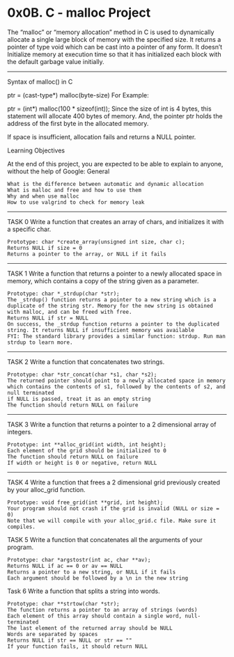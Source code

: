 # 0x0B. C - malloc Project
The “malloc” or “memory allocation” method in C is used to dynamically allocate a single large block of memory with the specified size. It returns a pointer of type void which can be cast into a pointer of any form. It doesn’t Initialize memory at execution time so that it has initialized each block with the default garbage value initially. 

---

Syntax of malloc() in C

ptr = (cast-type*) malloc(byte-size)
For Example:

ptr = (int*) malloc(100 * sizeof(int));
Since the size of int is 4 bytes, this statement will allocate 400 bytes of memory. And, the pointer ptr holds the address of the first byte in the allocated memory.

If space is insufficient, allocation fails and returns a NULL pointer.

Learning Objectives

At the end of this project, you are expected to be able to explain to anyone, without the help of Google:
General

    What is the difference between automatic and dynamic allocation
    What is malloc and free and how to use them
    Why and when use malloc
    How to use valgrind to check for memory leak

---
TASK 0 Write a function that creates an array of chars, and initializes it with a specific char.

    Prototype: char *create_array(unsigned int size, char c);
    Returns NULL if size = 0
    Returns a pointer to the array, or NULL if it fails

---
TASK 1 Write a function that returns a pointer to a newly allocated space in memory, which contains a copy of the string given as a parameter.

    Prototype: char *_strdup(char *str);
    The _strdup() function returns a pointer to a new string which is a duplicate of the string str. Memory for the new string is obtained with malloc, and can be freed with free.
    Returns NULL if str = NULL
    On success, the _strdup function returns a pointer to the duplicated string. It returns NULL if insufficient memory was available
    FYI: The standard library provides a similar function: strdup. Run man strdup to learn more.

---
TASK 2 Write a function that concatenates two strings.

    Prototype: char *str_concat(char *s1, char *s2);
    The returned pointer should point to a newly allocated space in memory which contains the contents of s1, followed by the contents of s2, and null terminated
    if NULL is passed, treat it as an empty string
    The function should return NULL on failure

---
TASK 3 Write a function that returns a pointer to a 2 dimensional array of integers.

    Prototype: int **alloc_grid(int width, int height);
    Each element of the grid should be initialized to 0
    The function should return NULL on failure
    If width or height is 0 or negative, return NULL

---
TASK 4 Write a function that frees a 2 dimensional grid previously created by your alloc_grid function.

    Prototype: void free_grid(int **grid, int height);
    Your program should not crash if the grid is invalid (NULL or size = 0)
    Note that we will compile with your alloc_grid.c file. Make sure it compiles.

TASK 5 Write a function that concatenates all the arguments of your program.

    Prototype: char *argstostr(int ac, char **av);
    Returns NULL if ac == 0 or av == NULL
    Returns a pointer to a new string, or NULL if it fails
    Each argument should be followed by a \n in the new string

Task 6 Write a function that splits a string into words.

    Prototype: char **strtow(char *str);
    The function returns a pointer to an array of strings (words)
    Each element of this array should contain a single word, null-terminated
    The last element of the returned array should be NULL
    Words are separated by spaces
    Returns NULL if str == NULL or str == ""
    If your function fails, it should return NULL
